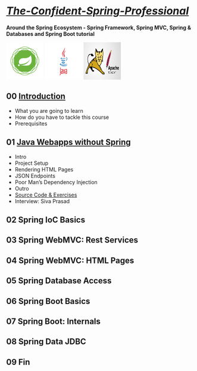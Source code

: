 # ***[The-Confident-Spring-Professional]()***
  **Around the Spring Ecosystem - Spring Framework, Spring MVC, Spring & Databases and Spring Boot tutorial**


<p float="left">
  <img src="https://github.com/halilkosee/The-Confident-Spring-Professional/blob/main/img/1.png" width="100" height=100 />
  <img src="https://github.com/halilkosee/The-Confident-Spring-Professional/blob/main/img/2.png" width="100" height=100 /> 
  <img src="https://github.com/halilkosee/The-Confident-Spring-Professional/blob/main/img/4.png" width="100" height=100 />
</p>


## 00 [Introduction](https://github.com/halilkosee/The-Confident-Spring-Professional/blob/main/00%20Introduction/readme.md)
* What you are going to learn
* How do you have to tackle this course
* Prerequisites

## 01 [Java Webapps without Spring](https://github.com/halilkosee/The-Confident-Spring-Professional/tree/main/01%20Java%20Webapps%20without%20Spring/myfancypdfinvoices/src/main/java/com/halilkose/myfancypdfinvoices)
* Intro
* Project Setup
* Rendering HTML Pages
* JSON Endpoints
* Poor Man’s Dependency Injection
* Outro
* [Source Code & Exercises](https://github.com/halilkosee/The-Confident-Spring-Professional/tree/main/01%20Java%20Webapps%20without%20Spring/mybank)
* Interview: Siva Prasad

## 02 Spring IoC Basics
## 03 Spring WebMVC: Rest Services
## 04 Spring WebMVC: HTML Pages
## 05 Spring Database Access
## 06 Spring Boot Basics
## 07 Spring Boot: Internals
## 08 Spring Data JDBC
## 09 Fin
  
  
  
  
